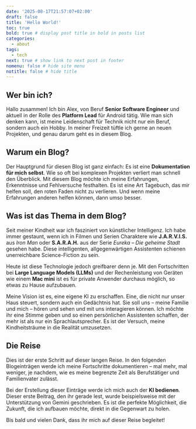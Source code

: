 ```yaml
---
date: '2025-08-17T21:57:07+02:00'
draft: false
title: 'Hello World!'
toc: true
bold: true # display post title in bold in posts list
categories:
  - about
tags:
  - tech
next: true # show link to next post in footer
nomenu: false # hide site menu
notitle: false # hide title
---
```


## Wer bin ich?

Hallo zusammen! Ich bin Alex, von Beruf **Senior Software Engineer** und aktuell in der Rolle des **Platform Lead** für Android tätig. Wie man sich denken kann, ist meine Leidenschaft für Technik nicht nur ein Beruf, sondern auch ein Hobby. In meiner Freizeit tüftle ich gerne an neuen Projekten, und genau darum geht es in diesem Blog.


## Warum ein Blog?

Der Hauptgrund für diesen Blog ist ganz einfach: Es ist eine **Dokumentation für mich selbst**. Wie so oft bei komplexen Projekten verliert man schnell den Überblick. Mit diesem Blog möchte ich meine Erfahrungen, Erkenntnisse und Fehlversuche festhalten. Es ist eine Art Tagebuch, das mir helfen soll, den roten Faden nicht zu verlieren. Und wenn meine Erfahrungen anderen helfen können, dann umso besser.


## Was ist das Thema in dem Blog?

Seit meiner Kindheit war ich fasziniert von künstlicher Intelligenz. Ich habe immer gestaunt, wenn ich in Filmen und Serien Charaktere wie **J.A.R.V.I.S.** aus *Iron Man* oder **S.A.R.A.H.** aus der Serie *Eureka – Die geheime Stadt* gesehen habe. Diese intelligenten, allgegenwärtigen Assistenten schienen unerreichbare Science-Fiction zu sein.

Heute ist diese Technologie jedoch greifbarer denn je. Mit den Fortschritten bei **Large Language Models (LLMs)** und der Rechenleistung von Geräten wie einem **Mac mini** ist es für private Anwender durchaus möglich, so etwas zu Hause aufzubauen.

Meine Vision ist es, eine eigene KI zu erschaffen. Eine, die nicht nur unser Haus steuert, sondern auch ein Gedächtnis hat. Sie soll uns – meine Familie und mich – hören und sehen und mit uns interagieren können. Ich möchte ihr eine Stimme geben und so einen persönlichen Assistenten schaffen, der mehr ist als nur ein Sprachlautsprecher. Es ist der Versuch, meine Kindheitsträume in die Realität umzusetzen.


## Die Reise

Dies ist der erste Schritt auf dieser langen Reise. In den folgenden Blogeinträgen werde ich meine Fortschritte dokumentieren – mal mehr, mal weniger, je nachdem, wie es meine begrenzte Zeit als Berufstätiger und Familienvater zulässt.

Bei der Erstellung dieser Einträge werde ich mich auch der **KI bedienen**. Dieser erste Beitrag, den ihr gerade lest, wurde beispielsweise mit der Unterstützung von Gemini geschrieben. Es ist die perfekte Möglichkeit, die Zukunft, die ich aufbauen möchte, direkt in die Gegenwart zu holen.

Bis bald und vielen Dank, dass ihr mich auf dieser Reise begleitet!